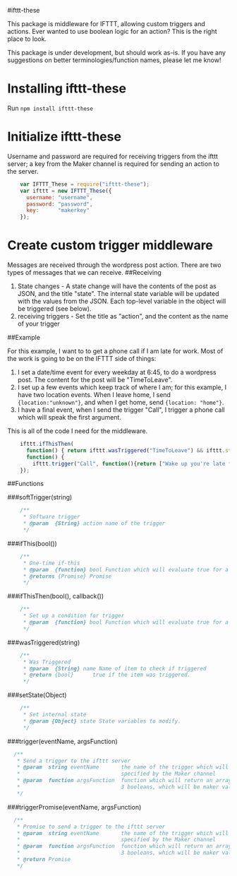 #ifttt-these

This package is middleware for IFTTT, allowing custom triggers and actions. Ever wanted to use boolean logic for an action? This is the right place to look.

This package is under development, but should work as-is. If you have any suggestions on better terminologies/function names, please let me know!

# Installing ifttt-these
Run `npm install ifttt-these`

# Initialize ifttt-these

Username and password are required for receiving triggers from the ifttt server; a key from the Maker channel is required for sending an action to the server.

```javascript
    var IFTTT_These = require("ifttt-these");
    var ifttt = new IFTTT_These({
      username: "username",
      password: "password", 
      key:      "makerkey"
    });
```

# Create custom trigger middleware
Messages are received through the wordpress post action. There are two types of messages that we can receive. 
##Receiving
1. State changes - A state change will have the contents of the post as JSON, and the title "state". The internal state variable will be updated with the values from the JSON. Each top-level variable in the object will be triggered (see below).
2. receiving triggers - Set the title as "action", and the content as the name of your trigger

##Example


For this example, I want to to get a phone call if I am late for work. Most of the work is going to be on the IFTTT side of things:

1. I set a date/time event for every weekday at 6:45, to do a wordpress post. The content for the post will be "TimeToLeave".
2. I set up a few events which keep track of where I am; for this example, I have two location events. When I leave home, I send `{location:"unknown"}`, and when I get home, send `{location: "home"}`.
3. I have a final event, when I send the trigger "Call", I trigger a phone call which will speak the first argument.


This is all of the code I need for the middleware.

```javascript
    ifttt.ifThisThen(
      function() { return ifttt.wasTriggered("TimeToLeave") && ifttt.state.location !== "home"; },
      function() { 
        ifttt.trigger("Call", function(){return ["Wake up you're late for work."]}) 
    });
```

##Functions

###softTrigger(string)
```javascript
    /**
     * Software trigger
     * @param  {String} action name of the trigger
     */
```


###ifThis(bool()) 
```javascript
    /**
     * One-time if-this
     * @param  {function} bool Function which will evaluate true for a trigger.
     * @returns {Promise} Promise
     */
```


###ifThisThen(bool(), callback())
```javascript
    /**
     * Set up a condition for trigger
     * @param  {function} bool Function which will evaluate true for a trigger.
     */
```


###wasTriggered(string)
```javascript
    /**
     * Was Triggered
     * @param  {String} name Name of item to check if triggered
     * @return {bool}      true if the item was triggered.
     */
```

###setState(Object)
```javascript
    /**
     * Set internal state
     * @param {Object} state State variables to modify.
     */
```


###trigger(eventName, argsFunction)
```javascript
  /**
   * Send a trigger to the ifttt server 
   * @param  string eventName       the name of the trigger which will be 
   *                                specified by the Maker channel
   * @param  function argsFunction  function which will return an array of up to 
   *                                3 booleans, which will be maker values.
   */
```

###triggerPromise(eventName, argsFunction)
```javascript
  /**
   * Promise to send a trigger to the ifttt server 
   * @param  string eventName       the name of the trigger which will be 
   *                                specified by the Maker channel
   * @param  function argsFunction  function which will return an array of up to 
   *                                3 booleans, which will be maker values.
   * @return Promise              
   */
```
